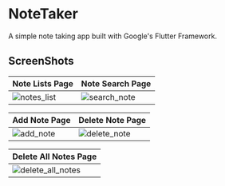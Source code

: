 # NoteTaker

A simple note taking app built with Google's Flutter Framework.

## ScreenShots

| Note Lists Page | Note Search Page |
| --------------- | ---------------- |
|    ![notes_list](https://user-images.githubusercontent.com/33949575/110379989-a0afa680-807f-11eb-9fd7-ad4eb50e4bad.jpg) |  ![search_note](https://user-images.githubusercontent.com/33949575/110380060-b755fd80-807f-11eb-85ca-34b8d7325c44.jpg)   |

| Add Note Page | Delete Note Page |
| ------------- | ---------------- |
|       ![add_note](https://user-images.githubusercontent.com/33949575/110380085-bfae3880-807f-11eb-9c2a-21b8d25bbac5.jpg) |       ![delete_note](https://user-images.githubusercontent.com/33949575/110380148-d2287200-807f-11eb-8ad9-826edbbb8a42.jpg) |

| Delete All Notes Page |
| --------------------- |
|            ![delete_all_notes](https://user-images.githubusercontent.com/33949575/110380177-db194380-807f-11eb-8ea7-5d9e12b939c1.jpg)  |
